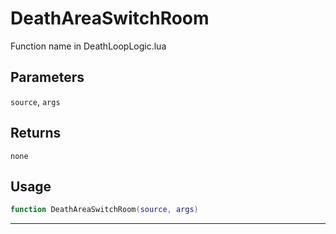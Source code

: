 # DeathAreaSwitchRoom
Function name in DeathLoopLogic.lua
## Parameters
`source`, `args`
## Returns
`none`
## Usage
```lua
function DeathAreaSwitchRoom(source, args)
```
---
